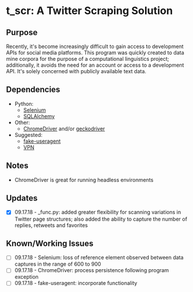 # t_scr: A Twitter Scraping Solution

## Purpose
Recently, it's become increasingly difficult to gain access to development APIs for social media platforms.  This program was quickly created to data mine corpora for the purpose of a computational linguistics project; additionally, it avoids the need for an account or access to a development API.  It's solely concerned with publicly available text data.

## Dependencies
* Python:
  * [Selenium](https://selenium-python.readthedocs.io)
  * [SQLAlchemy](http://www.sqlalchemy.org)
* Other:
  * [ChromeDriver](https://sites.google.com/a/chromium.org/chromedriver/) and/or [geckodriver](https://github.com/mozilla/geckodriver/releases)
* Suggested:
  * [fake-useragent](https://github.com/hellysmile/fake-useragent)
  * [VPN](https://www.cnet.com/best-vpn-services-directory/)

## Notes
* ChromeDriver is great for running headless environments

## Updates
* [x] 09.17.18 - \_func.py: added greater flexibility for scanning variations in Twitter page structures; also added the ability to capture the number of replies, retweets and favorites

## Known/Working Issues
* [ ] 09.17.18 - Selenium: loss of reference element observed between data captures in the range of 600 to 900
* [ ] 09.17.18 - ChromeDriver: process persistence following program exception
* [ ] 09.17.18 - fake-useragent: incorporate functionality
